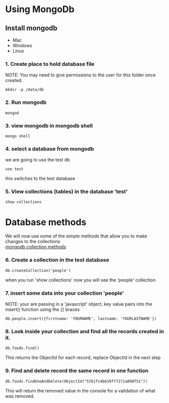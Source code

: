 # Using MongoDb


## Install mongodb

* Mac
* Windows
* Linux

### 1. Create place to hold database file
NOTE: You may need to give permissions to the user for this folder once created.
```
mkdir -p /data/db
```

### 2. Run mongodb
```
mongod
```

### 3. view mongodb in mongodb shell
```
mongo shell
```
### 4. select a database from mongodb
we are going to use the test db
```
use test
```
this switches to the test database

### 5. View collections (tables) in the database 'test'
```
show collections
```

# Database methods
We will now use some of the simple methods that allow you to make changes to the collections <br>
[mongodb collection methods](https://docs.mongodb.com/manual/reference/method/#collection)

### 6. Create a collection in the test database
```
db.createCollection('people')
```
when you run 'show collections' now you will see the 'people' collection

### 7. insert some data into your collection 'people'
NOTE: your are passing in a 'javascript' object, key value pairs into the insert() function using the {} braces
```
db.people.insert({firstname: 'YOURNAME', lastname: 'YOURLASTNAME'})
```

### 8. Look inside your collection and find all the records created in it.
```
db.foods.find()
```

This returns the ObjectId for each record, replace ObjectId in the next step

### 9. Find and delete record the same record in one function
```
db.foods.findOneAndDelete(ObjectId("5761fc4b639f77271a098f51"))
```
This will return the removed value in the console for a validation of what was removed.
